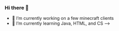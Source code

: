 ### Hi there 👋

- 🔭 I’m currently working on a few minecraft clients
- 🌱 I’m currently learning Java, HTML, and CS
-->
